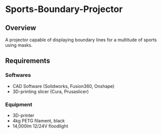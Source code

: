 # Sports-Boundary-Projector
## Overview
A projector capable of displaying boundary lines for a multitude of sports using masks.

## Requirements
### Softwares
- CAD Software (Solidworks, Fusion360, Onshape)
- 3D-printing slicer (Cura, Prusaslicer)
### Equipment
- 3D-printer
- 4kg PETG filament, black
- 14,000lm 12/24V floodlight

